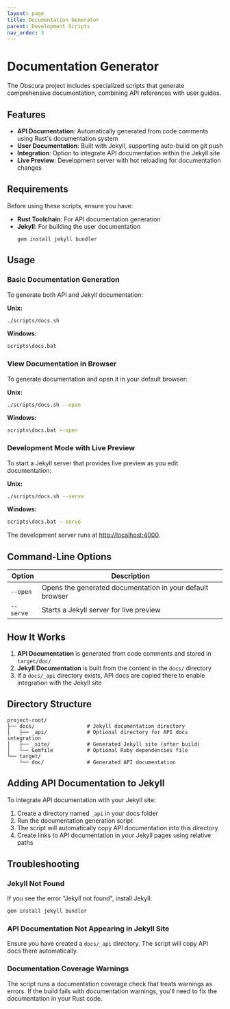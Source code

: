 ```yaml
---
layout: page
title: Documentation Generator
parent: Development Scripts
nav_order: 3
---
```


# Documentation Generator

The Obscura project includes specialized scripts that generate comprehensive documentation, combining API references with user guides.

## Features

- **API Documentation**: Automatically generated from code comments using Rust's documentation system
- **User Documentation**: Built with Jekyll, supporting auto-build on git push
- **Integration**: Option to integrate API documentation within the Jekyll site
- **Live Preview**: Development server with hot reloading for documentation changes

## Requirements

Before using these scripts, ensure you have:

- **Rust Toolchain**: For API documentation generation
- **Jekyll**: For building the user documentation
  ```
  gem install jekyll bundler
  ```

## Usage

### Basic Documentation Generation

To generate both API and Jekyll documentation:

**Unix:**
```bash
./scripts/docs.sh
```

**Windows:**
```cmd
scripts\docs.bat
```

### View Documentation in Browser

To generate documentation and open it in your default browser:

**Unix:**
```bash
./scripts/docs.sh --open
```

**Windows:**
```cmd
scripts\docs.bat --open
```

### Development Mode with Live Preview

To start a Jekyll server that provides live preview as you edit documentation:

**Unix:**
```bash
./scripts/docs.sh --serve
```

**Windows:**
```cmd
scripts\docs.bat --serve
```

The development server runs at [http://localhost:4000](http://localhost:4000).

## Command-Line Options

| Option | Description |
|--------|-------------|
| `--open` | Opens the generated documentation in your default browser |
| `--serve` | Starts a Jekyll server for live preview |

## How It Works

1. **API Documentation** is generated from code comments and stored in `target/doc/`
2. **Jekyll Documentation** is built from the content in the `docs/` directory
3. If a `docs/_api` directory exists, API docs are copied there to enable integration with the Jekyll site

## Directory Structure

```
project-root/
├── docs/                 # Jekyll documentation directory
│   ├── _api/             # Optional directory for API docs integration
│   ├── _site/            # Generated Jekyll site (after build)
│   └── Gemfile           # Optional Ruby dependencies file
└── target/
    └── doc/              # Generated API documentation
```

## Adding API Documentation to Jekyll

To integrate API documentation with your Jekyll site:

1. Create a directory named `_api` in your docs folder
2. Run the documentation generation script
3. The script will automatically copy API documentation into this directory
4. Create links to API documentation in your Jekyll pages using relative paths

## Troubleshooting

### Jekyll Not Found

If you see the error "Jekyll not found", install Jekyll:

```bash
gem install jekyll bundler
```

### API Documentation Not Appearing in Jekyll Site

Ensure you have created a `docs/_api` directory. The script will copy API docs there automatically.

### Documentation Coverage Warnings

The script runs a documentation coverage check that treats warnings as errors. If the build fails with documentation warnings, you'll need to fix the documentation in your Rust code. 